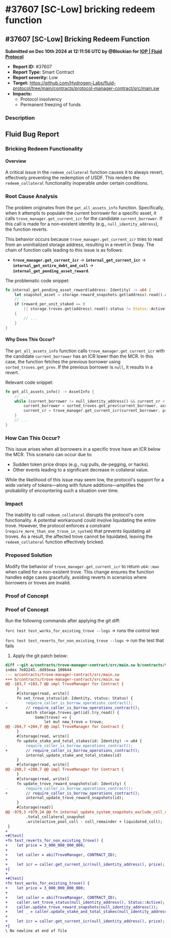 # #37607 \[SC-Low] bricking redeem function

## #37607 \[SC-Low] Bricking Redeem Function

**Submitted on Dec 10th 2024 at 12:11:56 UTC by @Blockian for** [**IOP | Fluid Protocol**](https://immunefi.com/audit-competition/iop-fluid-protocol)

* **Report ID:** #37607
* **Report Type:** Smart Contract
* **Report severity:** Low
* **Target:** https://github.com/Hydrogen-Labs/fluid-protocol/tree/main/contracts/protocol-manager-contract/src/main.sw
* **Impacts:**
  * Protocol insolvency
  * Permanent freezing of funds

### Description

## Fluid Bug Report

### Bricking Redeem Functionality

#### Overview

A critical issue in the `redeem_collateral` function causes it to always revert, effectively preventing the redemption of USDF. This renders the `redeem_collateral` functionality inoperable under certain conditions.

### Root Cause Analysis

The problem originates from the `get_all_assets_info` function. Specifically, when it attempts to populate the current borrower for a specific asset, it calls `trove_manager.get_current_icr` for the candidate `current_borrower`. If this call is made for a non-existent identity (e.g., `null_identity_address`), the function reverts.

This behavior occurs because `trove_manager.get_current_icr` tries to read from an uninitialized storage address, resulting in a revert in Sway. The chain of function calls leading to this issue is as follows:

* **`trove_manager.get_current_icr`** → **`internal_get_current_icr`** → **`internal_get_entire_debt_and_coll`** → **`internal_get_pending_asset_reward`**.

The problematic code snippet:

```rs
fn internal_get_pending_asset_reward(address: Identity) -> u64 {
    let snapshot_asset = storage.reward_snapshots.get(address).read().asset; // Reverts here
    // ...
    if (reward_per_unit_staked == 0
        || storage.troves.get(address).read().status != Status::Active) // Also a potential revert
    {
        // ...
    }
}
```

#### Why Does This Occur?

The `get_all_assets_info` function calls `trove_manager.get_current_icr` with the candidate `current_borrower` has an ICR lower than the MCR. In this case, the function fetches the previous borrower using `sorted_troves.get_prev`. If the previous borrower is `null`, it results in a revert.

Relevant code snippet:

```rs
fn get_all_assets_info() -> AssetInfo {
    // ...
    while (current_borrower != null_identity_address() && current_cr < MCR) {
        current_borrower = sorted_troves.get_prev(current_borrower, asset); // Returns null
        current_cr = trove_manager.get_current_icr(current_borrower, price); // Reverts here
    }
    // ...
}
```

### How Can This Occur?

This issue arises when all borrowers in a specific trove have an ICR below the MCR. This scenario can occur due to:

* Sudden token price drops (e.g., rug pulls, de-pegging, or hacks).
* Other events leading to a significant decrease in collateral value.

While the likelihood of this issue may seem low, the protocol's support for a wide variety of tokens—along with future additions—amplifies the probability of encountering such a situation over time.

### Impact

The inability to call `redeem_collateral` disrupts the protocol's core functionality. A potential workaround could involve liquidating the entire trove. However, the protocol enforces a constraint (`require_more_than_one_trove_in_system`) that prevents liquidating all troves. As a result, the affected trove cannot be liquidated, leaving the `redeem_collateral` function effectively bricked.

### Proposed Solution

Modify the behavior of `trove_manager.get_current_icr` to return `u64::max` when called for a non-existent trove. This change ensures the function handles edge cases gracefully, avoiding reverts in scenarios where borrowers or troves are invalid.

### Proof of Concept

### Proof of Concept

Run the following commands after applying the git diff:

`forc test test_works_for_existing_trove --logs` -> runs the control test

`forc test test_reverts_for_non_existing_trove --logs` -> run the test that fails

1. Apply the git patch below:

```diff
diff --git a/contracts/trove-manager-contract/src/main.sw b/contracts/trove-manager-contract/src/main.sw
index 7e02245..dd93eaa 100644
--- a/contracts/trove-manager-contract/src/main.sw
+++ b/contracts/trove-manager-contract/src/main.sw
@@ -183,7 +183,7 @@ impl TroveManager for Contract {
     }
     #[storage(read, write)]
     fn set_trove_status(id: Identity, status: Status) {
-        require_caller_is_borrow_operations_contract();
+        // require_caller_is_borrow_operations_contract();
         match storage.troves.get(id).try_read() {
             Some(trove) => {
                 let mut new_trove = trove;
@@ -204,7 +204,7 @@ impl TroveManager for Contract {
     }
     #[storage(read, write)]
     fn update_stake_and_total_stakes(id: Identity) -> u64 {
-        require_caller_is_borrow_operations_contract();
+        // require_caller_is_borrow_operations_contract();
         internal_update_stake_and_total_stakes(id)
     }
     #[storage(read, write)]
@@ -280,7 +280,7 @@ impl TroveManager for Contract {
     }
     #[storage(read, write)]
     fn update_trove_reward_snapshots(id: Identity) {
-        require_caller_is_borrow_operations_contract();
+        // require_caller_is_borrow_operations_contract();
         internal_update_trove_reward_snapshots(id);
     }
     #[storage(read)]
@@ -979,3 +979,24 @@ fn internal_update_system_snapshots_exclude_coll_remainder(coll_remainder: u64)
         .total_collateral_snapshot
         .write(active_pool_coll - coll_remainder + liquidated_coll);
 }
+
+#[test]
+fn test_reverts_for_non_existing_trove() {
+    let price = 3_000_000_000_000;
+
+    let caller = abi(TroveManager, CONTRACT_ID);
+
+    let icr = caller.get_current_icr(null_identity_address(), price);
+}
+
+#[test]
+fn test_works_for_existing_trove() {
+    let price = 3_000_000_000_000;
+
+    let caller = abi(TroveManager, CONTRACT_ID);
+    caller.set_trove_status(null_identity_address(), Status::Active);
+    caller.update_trove_reward_snapshots(null_identity_address());
+    let _ = caller.update_stake_and_total_stakes(null_identity_address());
+
+    let icr = caller.get_current_icr(null_identity_address(), price);
+}
\ No newline at end of file
```
